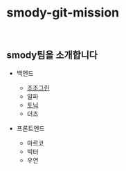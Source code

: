 # smody-git-mission

<br>

## smody팀을 소개합니다
- 백엔드
  - [조조그린](/jojogreen.md)
  - 알파
  - [토닉](/tonic.md)
  - 더즈
  
- 프론트엔드
  - 마르코
  - 빅터
  - 우연
